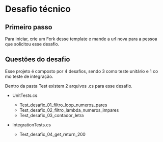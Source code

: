 
# Desafio técnico

## Primeiro passo

Para iniciar, crie um Fork desse template e mande a url nova para a pessoa que solicitou esse desafio.

## Questões do desafio

Esse projeto é composto por 4 desafios, sendo 3 como teste unitário e 1 como teste de integração.

Dentro da pasta Test existem 2 arquivos .cs para esse desafio. 

- UnitTests.cs
    - Test_desafio_01_filtro_loop_numeros_pares
    - Test_desafio_02_filtro_lambda_numeros_impares
    - Test_desafio_03_contador_letra

- IntegrationTests.cs
    - Test_desafio_04_get_return_200




